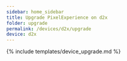 ```yaml
---
sidebar: home_sidebar
title: Upgrade PixelExperience on d2x
folder: upgrade
permalink: /devices/d2x/upgrade
device: d2x
---
```

{% include templates/device_upgrade.md %}
